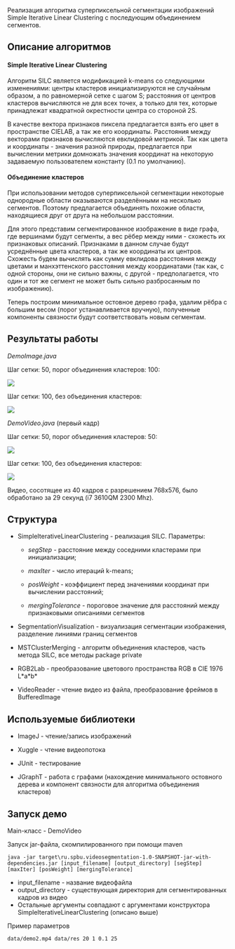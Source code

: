Реализация алгоритма суперпиксельной сегментации изображений
Simple Iterative Linear Clustering с последующим объединением сегментов.

## Описание алгоритмов

#### Simple Iterative Linear Clustering

Алгоритм SILC является модификацией k-means со следующими изменениями: центры
кластеров инициализируются не случайным образом, а по равномерной сетке с шагом S;
расстояния от центров кластеров вычисляются не для всех точех, а только для тех,
которые принадлежат квадратной окрестности центра со стороной 2S.

В качестве вектора признаков пиксела предлагается взять его цвет в пространстве CIELAB,
а так же его координаты. Расстояния между векторами признаков вычисляются евклидовой
метрикой. Так как цвета и координаты - значения разной природы, предлагается при
вычислении метрики домножать значения координат на некоторую задаваемую пользователем
константу (0.1 по умолчанию).

#### Объединение кластеров

При использовании методов суперпиксельной сегментации некоторые однородные области
оказываются разделёнными на несколько сегментов. Поэтому предлагается объединять
похожие области, находящиеся друг от друга на небольшом расстоянии.

Для этого представим сегментированное изображение в виде графа, где вершинами будут
сегменты, а вес рёбер между ними - схожесть их признаковых описаний. Признаками в
данном случае будут усреднённые цвета кластеров, а так же координаты их центров.
Схожесть будем вычислять как сумму евклидова расстояния между цветами и манхэттенского
расстояния между координатами (так как, с одной стороны, они не сильно важны,
с другой - предполагается, что один и тот же сегмент не может быть сильно разбросанным
по изображению).

Теперь построим минимальное остовное дерево графа, удалим рёбра с большим весом
(порог устанавливается вручную), полученные компоненты связности будут соответствовать
новым сегментам.

## Результаты работы

_DemoImage.java_

Шаг сетки: 50, порог объединения кластеров: 100:

![](http://imageshack.com/a/img923/125/sTsaTk.png)

Шаг сетки: 100, без объединения кластеров:

![](http://imageshack.com/a/img922/9522/gfM2wN.png)

_DemoVideo.java_ (первый кадр)

Шаг сетки: 50, порог объединения кластеров: 50:

![](http://imageshack.com/a/img922/8826/9s1oQ2.png)

Шаг сетки: 100, без объединения кластеров:

![](http://imageshack.com/a/img921/1091/WrZi0K.png)

Видео, сосотящее из 40 кадров с разрешением 768x576, было обработано за 29 секунд
(i7 3610QM 2300 Mhz).

## Структура

* SimpleIterativeLinearClustering - реализация SILC. Параметры:

  * _segStep_ - расстояние между соседними кластерами при инициализации;

  * _maxIter_ - число итераций k-means;

  * _posWeight_ - коэффициент перед значениями координат при вычислении расстояний;

  * _mergingTolerance_ - пороговое значение для расстояний между признаковыми
  описаниями сегментов

* SegmentationVisualization - визуализация сегментации изображения, разделение
линиями границ сегментов


* MSTClusterMerging - алгоритм объединения кластеров, часть метода SILC, все методы
package private

* RGB2Lab - преобразование цветового пространства RGB в CIE 1976 L\*a\*b\*

* VideoReader - чтение видео из файла, преобразование фреймов в BufferedImage

## Используемые библиотеки

* ImageJ - чтение/запись изображений

* Xuggle - чтение видеопотока

* JUnit - тестирование

* JGraphT - работа с графами (нахождение минимального остовного дерева и компонент связности для алгоритма объединения кластеров)

## Запуск демо

Main-класс - DemoVideo

Запуск jar-файла, скомпилированного при помощи maven
```
java -jar target\ru.spbu.videosegmentation-1.0-SNAPSHOT-jar-with-dependencies.jar [input_filename] [output_directory] [segStep] [maxIter] [posWeight] [mergingTolerance]
```
* input_filename - название видеофайла
* output_directory - существующая директория для сегментированных кадров из видео
* Остальные аргументы совпадают с аргументами конструктора
SimpleIterativeLinearClustering (описано выше)

Пример параметров
```
data/demo2.mp4 data/res 20 1 0.1 25
```
